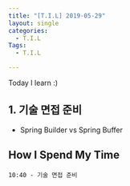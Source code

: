 ```yaml
---
title: "[T.I.L] 2019-05-29"
layout: single
categories:
  - T.I.L
Tags:
  - T.I.L

---
```

Today I learn :)     

   
## 1. 기술 면접 준비 
  * Spring Builder vs Spring Buffer 
    
 


## How I Spend My Time
```
10:40 - 기술 면접 준비    
    
```